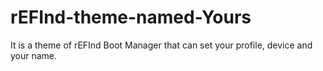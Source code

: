 # rEFInd-theme-named-Yours
It is a theme of rEFInd Boot Manager that can set your profile, device and your name.
